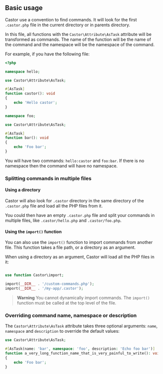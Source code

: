 ## Basic usage

Castor use a convention to find commands. It will look for the
first `.castor.php` file in the current directory or in parents directory.

In this file, all functions with the `Castor\Attribute\AsTask` attribute will be
transformed as commands. The name of the function will be the name of the
command and the namespace will be the namespace of the command.

For example, if you have the following file:

```php
<?php

namespace hello;

use Castor\Attribute\AsTask;

#[AsTask]
function castor(): void
{
    echo 'Hello castor';
}

namespace foo;

use Castor\Attribute\AsTask;

#[AsTask]
function bar(): void
{
    echo 'Foo bar';
}
```

You will have two commands: `hello:castor` and `foo:bar`. If there is no
namespace then the command will have no namespace.

### Splitting commands in multiple files

#### Using a directory

Castor will also look for `.castor` directory in the same directory of
the `.castor.php` file and load all the PHP files from it.

You could then have an empty `.castor.php` file and split your commands in
multiple files, like `.castor/hello.php` and
`.castor/foo.php`.

#### Using the `import()` function

You can also use the `import()` function to import commands from another file.
This function takes a file path, or a directory as an argument.

When using a directory as an argument, Castor will load all the PHP files in it:

```php

use function Castor\import;

import(__DIR__ . '/custom-commands.php');
import(__DIR__ . '/my-app/.castor');

```

> **Warning**
> You cannot dynamically import commands. The `import()` function must be called
> at the top level of the file.

### Overriding command name, namespace or description

The `Castor\Attribute\AsTask` attribute takes three optional
arguments: `name`, `namespace` and `description` to override the default values:

```php
use Castor\Attribute\AsTask;

#[AsTask(name: 'bar', namespace: 'foo', description: 'Echo foo bar')]
function a_very_long_function_name_that_is_very_painful_to_write(): void
{
    echo 'Foo bar';
}
```
